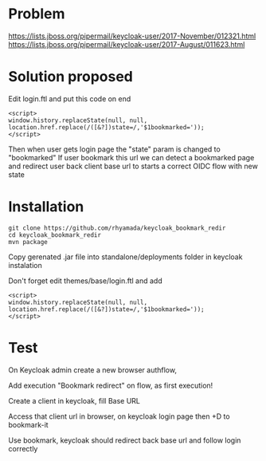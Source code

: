# Problem

https://lists.jboss.org/pipermail/keycloak-user/2017-November/012321.html
https://lists.jboss.org/pipermail/keycloak-user/2017-August/011623.html


# Solution proposed

Edit login.ftl and put this code on end

    <script>
    window.history.replaceState(null, null, location.href.replace(/([&?])state=/,'$1bookmarked='));
    </script>


Then when user gets login page the "state" param is changed to "bookmarked" 
If user bookmark this url we can detect a bookmarked page and redirect user back
client base url to starts a correct OIDC flow with new state

# Installation

    git clone https://github.com/rhyamada/keycloak_bookmark_redir
    cd keycloak_bookmark_redir
    mvn package

Copy gerenated .jar file into standalone/deployments folder in keycloak instalation

Don't forget edit themes/base/login.ftl and add

    <script>
    window.history.replaceState(null, null, location.href.replace(/([&?])state=/,'$1bookmarked='));
    </script>

# Test

On Keycloak admin create a new browser authflow,

Add execution "Bookmark redirect" on flow, as first execution!

Create a client in keycloak, fill Base URL

Access that client url in browser, on keycloak login page then <Ctrl>+D to bookmark-it

Use bookmark, keycloak should redirect back base url and follow login correctly

